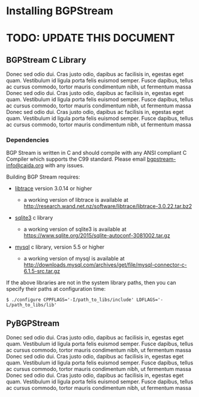 Installing BGPStream
====================

<h1 class="text-danger">TODO: UPDATE THIS DOCUMENT</h1>

BGPStream C Library
-------------------

Donec sed odio dui. Cras justo odio, dapibus ac facilisis in, egestas eget quam. Vestibulum id ligula porta felis euismod semper. Fusce dapibus, tellus ac cursus commodo, tortor mauris condimentum nibh, ut fermentum massa
Donec sed odio dui. Cras justo odio, dapibus ac facilisis in, egestas eget quam. Vestibulum id ligula porta felis euismod semper. Fusce dapibus, tellus ac cursus commodo, tortor mauris condimentum nibh, ut fermentum massa
Donec sed odio dui. Cras justo odio, dapibus ac facilisis in, egestas eget quam. Vestibulum id ligula porta felis euismod semper. Fusce dapibus, tellus ac cursus commodo, tortor mauris condimentum nibh, ut fermentum massa

### Dependencies

BGP Stream is written in C and should compile with any ANSI compliant C Compiler
which supports the C99 standard. Please email bgpstream-info@caida.org with any
issues.

Building BGP Stream requires:
- [libtrace](http://research.wand.net.nz/software/libtrace.php)
version 3.0.14 or higher
    - a working version of libtrace is available at http://research.wand.net.nz/software/libtrace/libtrace-3.0.22.tar.bz2 

- [sqlite3](https://www.sqlite.org/) c library
     - a working version of sqlite3 is available at https://www.sqlite.org/2015/sqlite-autoconf-3081002.tar.gz

- [mysql](https://www.mysql.com/) c library, version 5.5  or higher
  - a working version of mysql is available at http://downloads.mysql.com/archives/get/file/mysql-connector-c-6.1.5-src.tar.gz

If the above libraries are not in the system library paths, then you
can specify their paths at configuration time:

~~~
$ ./configure CPPFLAGS='-I/path_to_libs/include' LDFLAGS='-L/path_to_libs/lib'
~~~

PyBGPStream
------------

Donec sed odio dui. Cras justo odio, dapibus ac facilisis in, egestas eget quam. Vestibulum id ligula porta felis euismod semper. Fusce dapibus, tellus ac cursus commodo, tortor mauris condimentum nibh, ut fermentum massa
Donec sed odio dui. Cras justo odio, dapibus ac facilisis in, egestas eget quam. Vestibulum id ligula porta felis euismod semper. Fusce dapibus, tellus ac cursus commodo, tortor mauris condimentum nibh, ut fermentum massa
Donec sed odio dui. Cras justo odio, dapibus ac facilisis in, egestas eget quam. Vestibulum id ligula porta felis euismod semper. Fusce dapibus, tellus ac cursus commodo, tortor mauris condimentum nibh, ut fermentum massa
